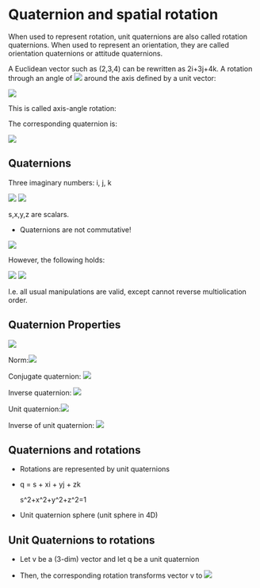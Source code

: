 # Quaternion and spatial rotation

When used to represent rotation, unit quaternions are also called rotation quaternions. When used to represent an orientation, they are called orientation quaternions or attitude quaternions.

A Euclidean vector such as (2,3,4) can be rewritten as 2i+3j+4k. A rotation through an angle of <img src="http://chart.googleapis.com/chart?cht=tx&chl=%5Ctheta" style="border:none;"> around the axis defined by a unit vector:

<img src="http://chart.googleapis.com/chart?cht=tx&chl=%5Cvec%7Bu%7D%3D%28u_x%2Cu_y%2Cu_z%29%3Du_xi+u_yj+u_zk" style="border:none;">

This is called axis-angle rotation:

The corresponding quaternion is:

<img src="http://chart.googleapis.com/chart?cht=tx&chl=q=cos(\theta/2)%2bsin(\theta/2)u_xi+sin(\theta/2)u_yj%2bsin(\theta/2)u_zk" style="border:none;">

## Quaternions

Three imaginary numbers: i, j, k

<img src="http://chart.googleapis.com/chart?cht=tx&chl=i^2=-1,j^2=-1,k^2=-1,ij=k,jk=i,ki=j,ji=-k,kj=-i,ik=-j" style="border:none;">

<img src="http://chart.googleapis.com/chart?cht=tx&chl=q=s%2bxi%2byj%2bzk" style="border:none;">

s,x,y,z are scalars.

* Quaternions are not commutative!

<img src="http://chart.googleapis.com/chart?cht=tx&chl=q_1q_2\neq%20q_2q_1" style="border:none;">

However, the following holds:

<img src="http://chart.googleapis.com/chart?cht=tx&chl=(q_1q_2)q_3=q_1(q_2q_3)" style="border:none;">

<img src="http://chart.googleapis.com/chart?cht=tx&chl=(q_1%2bq_2)q_3=q_1q_3%2bq_2q_3" style="border:none;">

l.e. all usual manipulations are valid, except cannot reverse multiolication order.

## Quaternion Properties

<img src="http://chart.googleapis.com/chart?cht=tx&chl=q=s%2bxi%2byj%2bzk" style="border:none;">

Norm:<img src="http://chart.googleapis.com/chart?cht=tx&chl=\left%20|%20q%20\right%20|^2=s^2%2bx^2%2by^2%2bz^2" style="border:none;">

Conjugate quaternion: <img src="http://chart.googleapis.com/chart?cht=tx&chl=\bar{q}=s-xi-yj-zk" style="border:none;">

Inverse quaternion: <img src="http://chart.googleapis.com/chart?cht=tx&chl=q^{-1}=\bar{q}/\left%20|%20q%20\right%20|%20^2" style="border:none;">

Unit quaternion:<img src="http://chart.googleapis.com/chart?cht=tx&chl=\left%20|%20q%20\right%20|%20=1" style="border:none;">

Inverse of unit quaternion: <img src="http://chart.googleapis.com/chart?cht=tx&chl=q^{-1}=\bar{q}" style="border:none;">

## Quaternions and rotations

* Rotations are represented by unit quaternions

* q = s + xi + yj + zk

  s^2+x^2+y^2+z^2=1

* Unit quaternion sphere (unit sphere in 4D)

## Unit Quaternions to rotations

* Let v be a (3-dim) vector and let q be a unit quaternion

* Then, the corresponding rotation transforms vector v to <img src="http://chart.googleapis.com/chart?cht=tx&chl=qvq^{-1}" style="border:none;">
